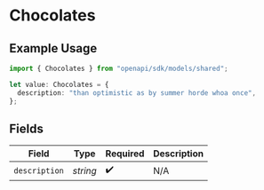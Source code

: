 # Chocolates

## Example Usage

```typescript
import { Chocolates } from "openapi/sdk/models/shared";

let value: Chocolates = {
  description: "than optimistic as by summer horde whoa once",
};
```

## Fields

| Field              | Type               | Required           | Description        |
| ------------------ | ------------------ | ------------------ | ------------------ |
| `description`      | *string*           | :heavy_check_mark: | N/A                |